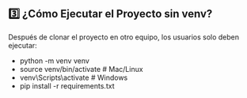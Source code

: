 ## 3️⃣ ¿Cómo Ejecutar el Proyecto sin venv?
Después de clonar el proyecto en otro equipo, los usuarios solo deben ejecutar:

- python -m venv venv
- source venv/bin/activate   # Mac/Linux
- venv\Scripts\activate      # Windows
- pip install -r requirements.txt